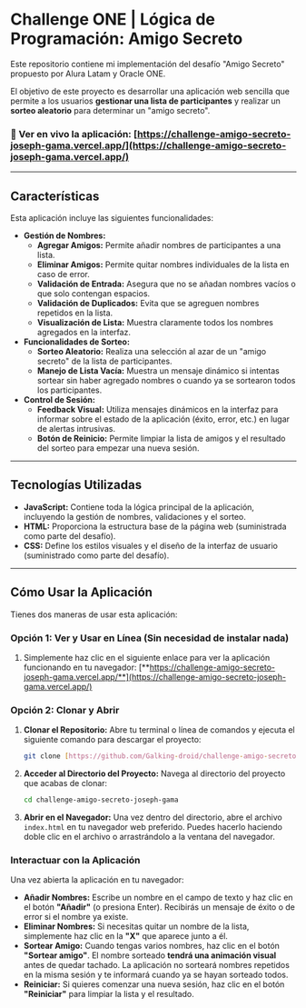 # Challenge ONE | Lógica de Programación: Amigo Secreto

Este repositorio contiene mi implementación del desafío "Amigo Secreto" propuesto por Alura Latam y Oracle ONE.

El objetivo de este proyecto es desarrollar una aplicación web sencilla que permite a los usuarios **gestionar una lista de participantes** y realizar un **sorteo aleatorio** para determinar un "amigo secreto".

### **🔗 Ver en vivo la aplicación:** [https://challenge-amigo-secreto-joseph-gama.vercel.app/](https://challenge-amigo-secreto-joseph-gama.vercel.app/)

---

## Características

Esta aplicación incluye las siguientes funcionalidades:

- **Gestión de Nombres:**
  - **Agregar Amigos:** Permite añadir nombres de participantes a una lista.
  - **Eliminar Amigos:** Permite quitar nombres individuales de la lista en caso de error.
  - **Validación de Entrada:** Asegura que no se añadan nombres vacíos o que solo contengan espacios.
  - **Validación de Duplicados:** Evita que se agreguen nombres repetidos en la lista.
  - **Visualización de Lista:** Muestra claramente todos los nombres agregados en la interfaz.
- **Funcionalidades de Sorteo:**
  - **Sorteo Aleatorio:** Realiza una selección al azar de un "amigo secreto" de la lista de participantes.
  - **Manejo de Lista Vacía:** Muestra un mensaje dinámico si intentas sortear sin haber agregado nombres o cuando ya se sortearon todos los participantes.
- **Control de Sesión:**
  - **Feedback Visual:** Utiliza mensajes dinámicos en la interfaz para informar sobre el estado de la aplicación (éxito, error, etc.) en lugar de alertas intrusivas.
  - **Botón de Reinicio:** Permite limpiar la lista de amigos y el resultado del sorteo para empezar una nueva sesión.

---

## Tecnologías Utilizadas

- **JavaScript:** Contiene toda la lógica principal de la aplicación, incluyendo la gestión de nombres, validaciones y el sorteo.
- **HTML:** Proporciona la estructura base de la página web (suministrada como parte del desafío).
- **CSS:** Define los estilos visuales y el diseño de la interfaz de usuario (suministrado como parte del desafío).

---

## Cómo Usar la Aplicación

Tienes dos maneras de usar esta aplicación:

### Opción 1: Ver y Usar en Línea (Sin necesidad de instalar nada)

1.  Simplemente haz clic en el siguiente enlace para ver la aplicación funcionando en tu navegador:
    [**https://challenge-amigo-secreto-joseph-gama.vercel.app/**](https://challenge-amigo-secreto-joseph-gama.vercel.app/)

### Opción 2: Clonar y Abrir

1.  **Clonar el Repositorio:**
    Abre tu terminal o línea de comandos y ejecuta el siguiente comando para descargar el proyecto:

    ```bash
    git clone [https://github.com/Galking-droid/challenge-amigo-secreto-joseph-gama.git](https://github.com/Galking-droid/challenge-amigo-secreto-joseph-gama.git)
    ```

2.  **Acceder al Directorio del Proyecto:**
    Navega al directorio del proyecto que acabas de clonar:

    ```bash
    cd challenge-amigo-secreto-joseph-gama
    ```

3.  **Abrir en el Navegador:**
    Una vez dentro del directorio, abre el archivo `index.html` en tu navegador web preferido. Puedes hacerlo haciendo doble clic en el archivo o arrastrándolo a la ventana del navegador.

### Interactuar con la Aplicación

Una vez abierta la aplicación en tu navegador:

- **Añadir Nombres:** Escribe un nombre en el campo de texto y haz clic en el botón **"Añadir"** (o presiona Enter). Recibirás un mensaje de éxito o de error si el nombre ya existe.
- **Eliminar Nombres:** Si necesitas quitar un nombre de la lista, simplemente haz clic en la **"X"** que aparece junto a él.
- **Sortear Amigo:** Cuando tengas varios nombres, haz clic en el botón **"Sortear amigo"**. El nombre sorteado **tendrá una animación visual** antes de quedar tachado. La aplicación no sorteará nombres repetidos en la misma sesión y te informará cuando ya se hayan sorteado todos.
- **Reiniciar:** Si quieres comenzar una nueva sesión, haz clic en el botón **"Reiniciar"** para limpiar la lista y el resultado.
